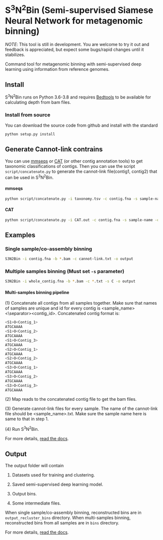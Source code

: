 # S<sup>3</sup>N<sup>2</sup>Bin (Semi-supervised Siamese Neural Network for metagenomic binning)


_NOTE_: This tool is still in development. You are welcome to try it out and
feedback is appreciated, but expect some bugs/rapid changes until it
stabilizes.

Command tool for metagenomic binning with semi-supervised deep learning using
information from reference genomes.

## Install

S<sup>3</sup>N<sup>2</sup>Bin runs on Python 3.6-3.8 and requires [Bedtools](https://github.com/arq5x/bedtools2) to be available for calculating depth from bam files.

### Install from source

You can download the source code from github and install with the standard

```bash
python setup.py install
```

## Generate Cannot-link contrains

You can use [mmseqs](https://github.com/soedinglab/MMseqs2) or [CAT](https://github.com/dutilh/CAT) (or other contig annotation tools) to get taxonomic classifications of contigs. Then you can use the script `script/concatenate.py` to generate the cannot-link file(contig1, contig2)
that can be used in S<sup>3</sup>N<sup>2</sup>Bin.

#### mmseqs

```bash
python script/concatenate.py -i taxonomy.tsv -c contig.fna -s sample-name -o output --mmseqs
```

#### CAT

```bash
python script/concatenate.py -i CAT.out -c contig.fna -s sample-name -o output --CAT
```

## Examples

### Single sample/co-assembly binning

```bash
S3N2Bin -i contig.fna -b *.bam -c cannot-link.txt -o output 
```

### Multiple samples binning (Must set `-s` parameter)

```bash
S3N2Bin -i whole_contig.fna -b *.bam -c *.txt -s C -o output
```

#### Multi-samples binning pipeline

(1) Concatenate all contigs from all samples together. Make sure that names of samples are unique and id for every contig is <sample_name><\separator><contig_id>. Concatenated contig format is:

```bash
<S1>O<Contig_1>
ATGCAAAA
<S1>O<Contig_2>
ATGCAAAA
<S1>O<Contig_3>
ATGCAAAA
<S2>O<Contig_1>
ATGCAAAA
<S2>O<Contig_2>
ATGCAAAA
<S3>O<Contig_1>
ATGCAAAA
<S3>O<Contig_2>
ATGCAAAA
<S3>O<Contig_3>
ATGCAAAA
```

(2) Map reads to the concatenated contig file to get the bam files.

(3) Generate cannot-link files for every sample. The name of the cannot-link file should be <sample_name>.txt. Make sure the sample name here is same to that in step 1.

(4) Run S<sup>3</sup>N<sup>2</sup>Bin.

For more details, [read the docs](https://s3n2bin.readthedocs.io/en/latest/usage/). 

## Output

The output folder will contain

1. Datasets used for training and clustering.

2. Saved semi-supervised deep learning model.

3. Output bins.

4. Some intermediate files.

When single sample/co-assembly binning, reconstructed bins are in `output_recluster_bins` directory. When multi-samples binning, reconstructed bins from all samples are in `bins` directory. 

For more details, [read the docs](https://s3n2bin.readthedocs.io/en/latest/output/). 

